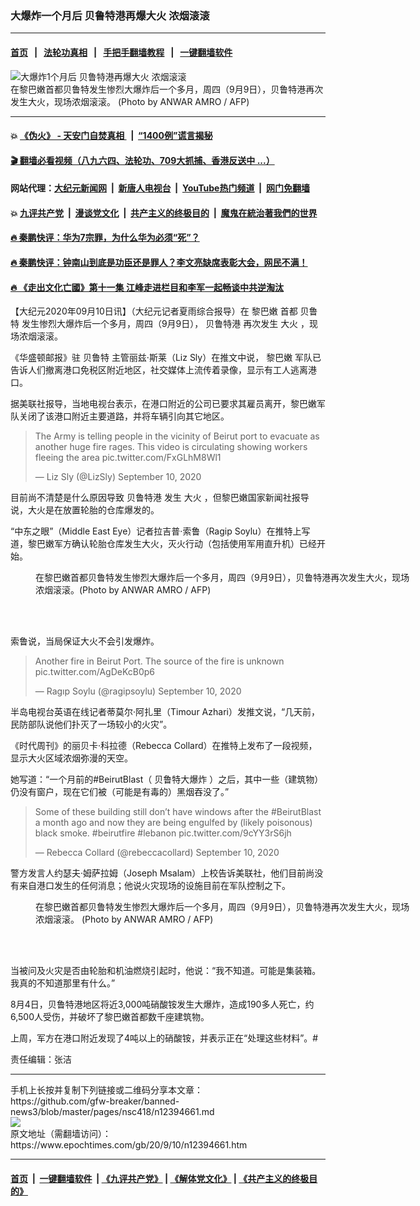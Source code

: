 ### 大爆炸一个月后 贝鲁特港再爆大火 浓烟滚滚
------------------------

#### [首页](https://github.com/gfw-breaker/banned-news3/blob/master/README.md) &nbsp;&nbsp;|&nbsp;&nbsp; [法轮功真相](https://github.com/begood0513/basic/blob/master/README.md)  &nbsp;&nbsp;|&nbsp;&nbsp; [手把手翻墙教程](https://github.com/gfw-breaker/guides/wiki)  &nbsp;&nbsp;|&nbsp;&nbsp; [一键翻墙软件](https://github.com/gfw-breaker/nogfw/blob/master/README.md)  



<div><img alt="大爆炸1个月后 贝鲁特港再爆大火 浓烟滚滚" class="attachment-djy_600_400 size-djy_600_400 wp-post-image" src="https://i.epochtimes.com/assets/uploads/2020/09/000_8PN7GF-600x400.jpg"/>
<div class="caption">
 在黎巴嫩首都贝鲁特发生惨烈大爆炸后一个多月，周四（9月9日），贝鲁特港再次发生大火，现场浓烟滚滚。 (Photo by ANWAR AMRO / AFP)
</div></div><hr/>

#### 💥 [《伪火》 - 天安门自焚真相 ](http://141.164.51.119:10000/videos/blog/weihuo.html)&nbsp; |&nbsp; [“1400例”谎言揭秘  ](http://141.164.51.119:10000/videos/blog/jiexi1400.html)

#### [ 🎬  翻墙必看视频（八九六四、法轮功、709大抓捕、香港反送中 ...）](https://github.com/gfw-breaker/links/blob/master/banned.md)

#### 网站代理：[大纪元新闻网](http://167.172.10.89:10080/gb/) &nbsp;|&nbsp; [新唐人电视台](http://167.172.10.89:8808/gb/)  &nbsp;|&nbsp; [YouTube热门频道](http://158.247.203.241/youtube.html) &nbsp;|&nbsp; [网门免翻墙](http://158.247.203.241:11000/show.aspx?name=ogHome)

#### 💥 [九评共产党](http://141.164.51.119:10000/videos/res/jiuping/)&nbsp; |&nbsp; [漫谈党文化](http://141.164.51.119:10000/videos/res/mtdwh/)&nbsp; |&nbsp; [共产主义的终极目的](http://141.164.51.119:10000/videos/res/zjmd/)&nbsp; |&nbsp; [魔鬼在統治著我們的世界](http://141.164.51.119:10000/videos/res/TheSpecter/)  

#### [ 🔥  秦鹏快评：华为7宗罪，为什么华为必须“死”？](http://141.164.51.119:10000/videos/news/qp01.html)

#### [ 🔥  秦鹏快评：钟南山到底是功臣还是罪人？李文亮缺席表彰大会，网民不满！](http://141.164.51.119:10000/videos/news/qp02.html)

#### [ 🔥  《走出文化亡國》第十一集 江峰走进栏目和李军一起畅谈中共逆淘汰](http://141.164.51.119:10000/videos/news/../res/zcwhwg/index.html)

<div><p>
 【大纪元2020年09月10日讯】（大纪元记者夏雨综合报导）在
 <ok href="https://www.epochtimes.com/gb/tag/%E9%BB%8E%E5%B7%B4%E5%AB%A9.html">
  黎巴嫩
 </ok>
 首都
 <ok href="https://www.epochtimes.com/gb/tag/%E8%B4%9D%E9%B2%81%E7%89%B9.html">
  贝鲁特
 </ok>
 发生惨烈大爆炸后一个多月，周四（9月9日），
 <ok href="https://www.epochtimes.com/gb/tag/%E8%B4%9D%E9%B2%81%E7%89%B9%E6%B8%AF.html">
  贝鲁特港
 </ok>
 再次发生
 <ok href="https://www.epochtimes.com/gb/tag/%E5%A4%A7%E7%81%AB.html">
  大火
 </ok>
 ，现场浓烟滚滚。
</p>
<p>
 《华盛顿邮报》驻
 <ok href="https://www.epochtimes.com/gb/tag/%E8%B4%9D%E9%B2%81%E7%89%B9.html">
  贝鲁特
 </ok>
 主管丽兹·斯莱（Liz Sly）在推文中说，
 <ok href="https://www.epochtimes.com/gb/tag/%E9%BB%8E%E5%B7%B4%E5%AB%A9.html">
  黎巴嫩
 </ok>
 军队已告诉人们撤离港口免税区附近地区，社交媒体上流传着录像，显示有工人逃离港口。
</p>
<p>
 据美联社报导，当地电视台表示，在港口附近的公司已要求其雇员离开，黎巴嫩军队关闭了该港口附近主要道路，并将车辆引向其它地区。
</p>
<p>
</p>
<blockquote class="twitter-tweet">
 <p dir="ltr" lang="en">
  The Army is telling people in the vicinity of Beirut port to evacuate as another huge fire rages. This video is circulating showing workers fleeing the area
  <ok href="https://t.co/FxGLhM8Wl1">
   pic.twitter.com/FxGLhM8Wl1
  </ok>
 </p>
 <p>
  — Liz Sly (@LizSly)
  <ok href="https://twitter.com/LizSly/status/1304012245530181632?ref_src=twsrc%5Etfw">
   September 10, 2020
  </ok>
 </p>
</blockquote>
<p>
 <p>
 </p>
 <p>
  目前尚不清楚是什么原因导致
  <ok href="https://www.epochtimes.com/gb/tag/%E8%B4%9D%E9%B2%81%E7%89%B9%E6%B8%AF.html">
   贝鲁特港
  </ok>
  发生
  <ok href="https://www.epochtimes.com/gb/tag/%E5%A4%A7%E7%81%AB.html">
   大火
  </ok>
  ，但黎巴嫩国家新闻社报导说，大火是在放置轮胎的仓库爆发的。
 </p>
 <p>
  “中东之眼”（Middle East Eye）记者拉吉普·索鲁（Ragip Soylu）在推特上写道，黎巴嫩军方确认轮胎仓库发生大火，灭火行动（包括使用军用直升机）已经开始。
 </p>
 <figure class="wp-caption aligncenter" id="attachment_12394691" style="width: 600px">
  <ok href="https://i.epochtimes.com/assets/uploads/2020/09/000_8PN7QG.jpg">
   <img alt="" class="wp-image-12394691 size-large" src="https://i.epochtimes.com/assets/uploads/2020/09/000_8PN7QG-600x359.jpg"/>
  </ok>
  <br/><figcaption class="wp-caption-text">
   在黎巴嫩首都贝鲁特发生惨烈大爆炸后一个多月，周四（9月9日），贝鲁特港再次发生大火，现场浓烟滚滚。(Photo by ANWAR AMRO / AFP)
  </figcaption><br/>
 </figure><br/>
 <p>
  索鲁说，当局保证大火不会引发爆炸。
 </p>
 <p>
 </p>
 <blockquote class="twitter-tweet">
  <p dir="ltr" lang="en">
   Another fire in Beirut Port. The source of the fire is unknown
   <ok href="https://t.co/AgDeKcB0p6">
    pic.twitter.com/AgDeKcB0p6
   </ok>
  </p>
  <p>
   — Ragıp Soylu (@ragipsoylu)
   <ok href="https://twitter.com/ragipsoylu/status/1304008812857262081?ref_src=twsrc%5Etfw">
    September 10, 2020
   </ok>
  </p>
 </blockquote>
 <p>
  <p>
  </p>
  <p>
   半岛电视台英语在线记者蒂莫尔·阿扎里（Timour Azhari）发推文说，“几天前，民防部队说他们扑灭了一场较小的火灾”。
  </p>
  <p>
   《时代周刊》的丽贝卡·科拉德（Rebecca Collard）在推特上发布了一段视频，显示大火区域浓烟弥漫的天空。
  </p>
  <p>
   她写道：“一个月前的#BeirutBlast（
   <ok href="https://www.epochtimes.com/gb/tag/%E8%B4%9D%E9%B2%81%E7%89%B9%E5%A4%A7%E7%88%86%E7%82%B8.html">
    贝鲁特大爆炸
   </ok>
   ）之后，其中一些（建筑物）仍没有窗户，现在它们被（可能是有毒的）黑烟吞没了。”
  </p>
  <p>
  </p>
  <blockquote class="twitter-tweet">
   <p dir="ltr" lang="en">
    Some of these building still don’t have windows after the
    <ok href="https://twitter.com/hashtag/BeirutBlast?src=hash&amp;ref_src=twsrc%5Etfw">
     #BeirutBlast
    </ok>
    a month ago and now they are being engulfed by (likely poisonous) black smoke.
    <ok href="https://twitter.com/hashtag/beirutfire?src=hash&amp;ref_src=twsrc%5Etfw">
     #beirutfire
    </ok>
    <ok href="https://twitter.com/hashtag/lebanon?src=hash&amp;ref_src=twsrc%5Etfw">
     #lebanon
    </ok>
    <ok href="https://t.co/9cYY3rS6jh">
     pic.twitter.com/9cYY3rS6jh
    </ok>
   </p>
   <p>
    — Rebecca Collard (@rebeccacollard)
    <ok href="https://twitter.com/rebeccacollard/status/1304038089174716416?ref_src=twsrc%5Etfw">
     September 10, 2020
    </ok>
   </p>
  </blockquote>
  <p>
   <p>
   </p>
   <p>
    警方发言人约瑟夫·姆萨拉姆（Joseph Msalam）上校告诉美联社，他们目前尚没有来自港口发生的任何消息；他说火灾现场的设施目前在军队控制之下。
   </p>
   <figure class="wp-caption aligncenter" id="attachment_12394686" style="width: 600px">
    <ok href="https://i.epochtimes.com/assets/uploads/2020/09/000_8PN7EV.jpg">
     <img alt="" class="wp-image-12394686 size-large" src="https://i.epochtimes.com/assets/uploads/2020/09/000_8PN7EV-600x900.jpg"/>
    </ok>
    <br/><figcaption class="wp-caption-text">
     在黎巴嫩首都贝鲁特发生惨烈大爆炸后一个多月，周四（9月9日），贝鲁特港再次发生大火，现场浓烟滚滚。 (Photo by ANWAR AMRO / AFP)
    </figcaption><br/>
   </figure><br/>
   <p>
    当被问及火灾是否由轮胎和机油燃烧引起时，他说：“我不知道。可能是集装箱。我真的不知道那里有什么。”
   </p>
   <p>
    8月4日，贝鲁特港地区将近3,000吨硝酸铵发生大爆炸，造成190多人死亡，约6,500人受伤，并破坏了黎巴嫩首都数千座建筑物。
   </p>
   <p>
    上周，军方在港口附近发现了4吨以上的硝酸铵，并表示正在“处理这些材料”。#
   </p>
   <p>
    责任编辑：张洁
   </p>
  </p>
 </p>
</p></div>
<hr/>
手机上长按并复制下列链接或二维码分享本文章：<br/>
https://github.com/gfw-breaker/banned-news3/blob/master/pages/nsc418/n12394661.md <br/>
<a href='https://github.com/gfw-breaker/banned-news3/blob/master/pages/nsc418/n12394661.md'><img src='https://github.com/gfw-breaker/banned-news3/blob/master/pages/nsc418/n12394661.md.png'/></a> <br/>
原文地址（需翻墙访问）：https://www.epochtimes.com/gb/20/9/10/n12394661.htm


------------------------
#### [首页](https://github.com/gfw-breaker/banned-news3/blob/master/README.md) &nbsp;|&nbsp; [一键翻墙软件](https://github.com/gfw-breaker/nogfw/blob/master/README.md) &nbsp;| [《九评共产党》](https://github.com/gfw-breaker/9ping.md/blob/master/README.md#九评之一评共产党是什么) | [《解体党文化》](https://github.com/gfw-breaker/jtdwh.md/blob/master/README.md) | [《共产主义的终极目的》](https://github.com/gfw-breaker/gczydzjmd.md/blob/master/README.md)


<img src='http://gfw-breaker.win/banned-news3/pages/nsc418/n12394661.md' width='0px' height='0px'/>